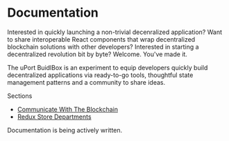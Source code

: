 # Documentation
Interested in quickly launching a non-trivial decenralized application? Want to share interoperable React components that wrap decentralized blockchain solutions with other developers? Interested in starting a decentralized revolution bit by byte? Welcome. You've made it.

The uPort BuidlBox is an experiment to equip developers quickly build decentralized applications via ready-to-go tools, thoughtful state management patterns and a community to share ideas.

Sections
 - [Communicate With The Blockchain](communicate-blockchain.md)
 - [Redux Store Departments](redux-store-departments.md)

 Documentation is being actively written.